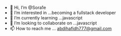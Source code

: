 - 👋 Hi, I’m @Sora1e
- 👀 I’m interested in ...becoming a fullstack developer
- 🌱 I’m currently learning ...javascript
- 💞️ I’m looking to collaborate on ...javascript
- 📫 How to reach me ...
abdihafidh777@gmail.com
<!---
Sora1e/Sora1e is a ✨ special ✨ repository because its `README.md` (this file) appears on your GitHub profile.
You can click the Preview link to take a look at your changes.
--->

